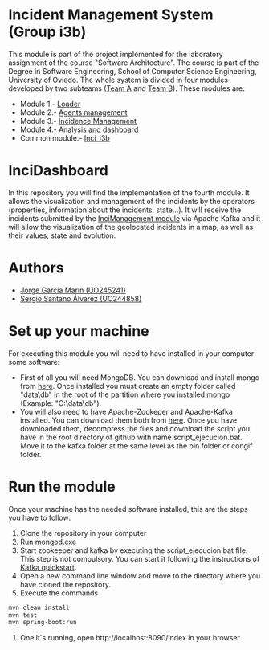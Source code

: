 # Incident Management System (Group i3b)
This module is part of the project implemented for the laboratory assignment of the course "Software Architecture". The course is part of the Degree in Software Engineering, School of Computer Science Engineering, University of Oviedo. The whole system is divided in four modules developed by two subteams ([Team A](https://github.com/orgs/Arquisoft/teams/course1718_i3b2) and [Team B](https://github.com/orgs/Arquisoft/teams/course1718_i3b1)). These modules are:

* Module 1.- [Loader](https://github.com/Arquisoft/Loader_i3b)
* Module 2.- [Agents management](https://github.com/Arquisoft/Agents_i3b)
* Module 3.- [Incidence Management](https://github.com/Arquisoft/InciManager_i3b)
* Module 4.- [Analysis and dashboard](https://github.com/Arquisoft/InciDashboard_i3b)
* Common module.- [Inci_i3b](https://github.com/Arquisoft/Inci_i3b)

# InciDashboard
In this repository you will find the implementation of the fourth module. It allows the visualization and management of the incidents by the operators (properties, information about the incidents, state...). It will receive the incidents submitted by the [InciManagement module](https://github.com/Arquisoft/InciManager_i3b) via Apache Kafka and it will allow the visualization of the geolocated incidents in a map, as well as their values, state and evolution.

# Authors
* [Jorge García Marín (UO245241)](https://github.com/JorgeGarciaMarin)
* [Sergio Santano Álvarez (UO244858)](https://github.com/sergiosantano)

# Set up your machine
For executing this module you will need to have installed in your computer some software:
* First of all you will need MongoDB. You can download and install mongo from [here](https://www.mongodb.com/dr/fastdl.mongodb.org/win32/mongodb-win32-x86_64-2008plus-ssl-3.4.2-signed.msi/download). Once installed you must create an empty folder called "data\db" in the root of the partition where you installed mongo (Example: "C:\data\db").
* You will also need to have Apache-Zookeper and Apache-Kafka installed. You can download them both from  [here](https://www.apache.org/dyn/closer.cgi?path=/kafka/1.0.1/kafka_2.11-1.0.1.tgz). Once you have downloaded them, decompress the files and download the script you have in the root directory of github with name script_ejecucion.bat. Move it to the kafka folder at the same level as the bin folder or congif folder.

# Run the module
Once your machine has the needed software installed, this are the steps you have to follow:
1. Clone the repository in your computer
1. Run mongod.exe
1. Start zookeeper and kafka by executing the script_ejecucion.bat file. This step is not compulsory. You can start it following the instructions of [Kafka quickstart](https://kafka.apache.org/quickstart).
1. Open a new command line window and move to the directory where you have cloned the repository.
1. Execute the commands
```bash
mvn clean install
mvn test
mvn spring-boot:run
```
1. One it´s running, open http://localhost:8090/index in your browser
